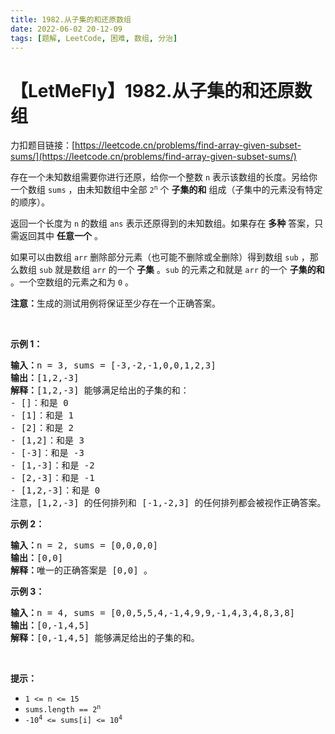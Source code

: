 ```yaml
---
title: 1982.从子集的和还原数组
date: 2022-06-02 20-12-09
tags: [题解, LeetCode, 困难, 数组, 分治]
---
```


# 【LetMeFly】1982.从子集的和还原数组

力扣题目链接：[https://leetcode.cn/problems/find-array-given-subset-sums/](https://leetcode.cn/problems/find-array-given-subset-sums/)

<p>存在一个未知数组需要你进行还原，给你一个整数 <code>n</code> 表示该数组的长度。另给你一个数组 <code>sums</code> ，由未知数组中全部 <code>2<sup>n</sup></code> 个 <strong>子集的和</strong> 组成（子集中的元素没有特定的顺序）。</p>

<p>返回一个长度为 <code>n</code> 的数组<em> </em><code>ans</code><em> </em>表示还原得到的未知数组。如果存在 <strong>多种</strong> 答案，只需返回其中 <strong>任意一个</strong> 。</p>

<p>如果可以由数组 <code>arr</code> 删除部分元素（也可能不删除或全删除）得到数组 <code>sub</code> ，那么数组 <code>sub</code> 就是数组 <code>arr</code> 的一个<strong> 子集</strong> 。<code>sub</code> 的元素之和就是 <code>arr</code> 的一个 <strong>子集的和</strong> 。一个空数组的元素之和为 <code>0</code> 。</p>

<p><strong>注意：</strong>生成的测试用例将保证至少存在一个正确答案。</p>

<p>&nbsp;</p>

<p><strong>示例 1：</strong></p>

<pre>
<strong>输入：</strong>n = 3, sums = [-3,-2,-1,0,0,1,2,3]
<strong>输出：</strong>[1,2,-3]
<strong>解释：</strong>[1,2,-3] 能够满足给出的子集的和：
- []：和是 0
- [1]：和是 1
- [2]：和是 2
- [1,2]：和是 3
- [-3]：和是 -3
- [1,-3]：和是 -2
- [2,-3]：和是 -1
- [1,2,-3]：和是 0
注意，[1,2,-3] 的任何排列和 [-1,-2,3] 的任何排列都会被视作正确答案。
</pre>

<p><strong>示例 2：</strong></p>

<pre>
<strong>输入：</strong>n = 2, sums = [0,0,0,0]
<strong>输出：</strong>[0,0]
<strong>解释：</strong>唯一的正确答案是 [0,0] 。
</pre>

<p><strong>示例 3：</strong></p>

<pre>
<strong>输入：</strong>n = 4, sums = [0,0,5,5,4,-1,4,9,9,-1,4,3,4,8,3,8]
<strong>输出：</strong>[0,-1,4,5]
<strong>解释：</strong>[0,-1,4,5] 能够满足给出的子集的和。
</pre>

<p>&nbsp;</p>

<p><strong>提示：</strong></p>

<ul>
	<li><code>1 &lt;= n &lt;= 15</code></li>
	<li><code>sums.length == 2<sup>n</sup></code></li>
	<li><code>-10<sup>4</sup> &lt;= sums[i] &lt;= 10<sup>4</sup></code></li>
</ul>


    